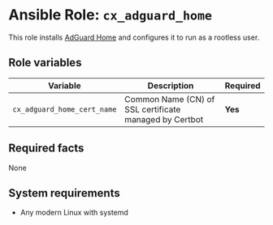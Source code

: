 # Ansible Role: `cx_adguard_home`

This role installs [AdGuard Home](https://github.com/AdguardTeam/AdGuardHome) and configures it to run as a rootless user.

## Role variables

| Variable                    | Description                                            | Required |
| --------------------------- | ------------------------------------------------------ | -------- |
| `cx_adguard_home_cert_name` | Common Name (CN) of SSL certificate managed by Certbot | **Yes**  |

## Required facts

None

## System requirements

- Any modern Linux with systemd
